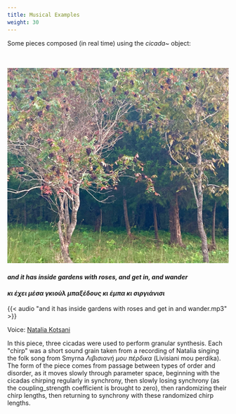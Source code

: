 ```yaml
---
title: Musical Examples
weight: 30
---
```


Some pieces composed (in real time) using the _cicada~_ object:
&nbsp;  
&nbsp;  
&nbsp;    

![trees](tennessee-orchard.jpeg)
#### _and it has inside gardens with roses, and get in, and wander_  
#### _κι έχει μέσα γκιούλ μπαξέδους κι έμπα κι σιργιάνισι_

{{< audio "and it has inside gardens with roses and get in and wander.mp3" >}}

Voice: [Natalia Kotsani](https://nataliakotsani.com/)

In this piece, three cicadas were used to perform granular synthesis. Each "chirp" was a short sound grain taken from a recording of Natalia singing the folk song from Smyrna _Λιβισιανή μου πέρδικα_ (Livisiani mou perdika).  
The form of the piece comes from passage between types of order and disorder, as it moves slowly through parameter space, beginning with the cicadas chirping regularly in synchrony, then slowly losing synchrony (as the coupling_strength coefficient is brought to zero), then randomizing their chirp lengths, then returning to synchrony with these randomized chirp lengths.



